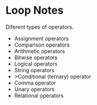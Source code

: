# Loop Notes #

Diferent types of operators.

<ul>
 <li>Assignment operators</li>
 <li>Comparison operators</li>
 <li>Arithmetic operators</li>
 <li>Bitwise operators</li>
 <li>Logical operators</li>
 <li>String operators</li>
 <li>>Conditional (ternary) operator</li>
 <li>Comma operator</li>
 <li>Unary operators</li>
 <li>Relational operators</li>
</ul>